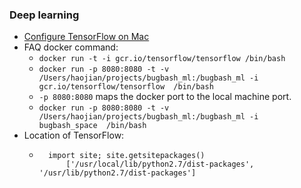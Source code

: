 ### Deep learning

- [Configure TensorFlow on Mac](https://github.com/stujo/tensorflow-what-is-it)
- FAQ docker command: 
	- `docker run -t -i gcr.io/tensorflow/tensorflow /bin/bash`
	- `docker run -p 8080:8080 -t -v   /Users/haojian/projects/bugbash_ml:/bugbash_ml -i   gcr.io/tensorflow/tensorflow  /bin/bash`
	-  ```-p 8080:8080``` maps the docker port to the local machine port.
	- `docker run -p 8080:8080 -t -v  /Users/haojian/projects/bugbash_ml:/bugbash_ml -i   bugbash_space  /bin/bash`
- Location of TensorFlow:
	- ```
		import site; site.getsitepackages()
			['/usr/local/lib/python2.7/dist-packages', '/usr/lib/python2.7/dist-packages']
	  ````